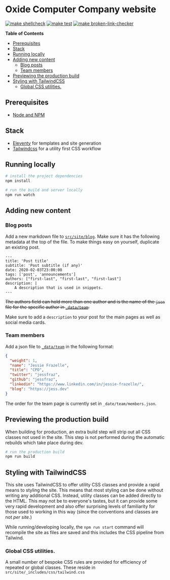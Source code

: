 # Oxide Computer Company website

[![make shellcheck](https://github.com/oxidecomputer/website/workflows/make%20shellcheck/badge.svg)](https://github.com/oxidecomputer/website/actions?query=workflow%3A%22make+shellcheck%22+branch%3Amaster)
[![make test](https://github.com/oxidecomputer/website/workflows/make%20test/badge.svg)](https://github.com/oxidecomputer/website/actions?query=workflow%3A%22make+test%22+branch%3Amaster)
[![make broken-link-checker](https://github.com/oxidecomputer/website/workflows/make%20broken-link-checker/badge.svg)](https://github.com/oxidecomputer/website/actions?query=workflow%3A%22make+broken-link-checker%22+branch%3Amaster)

<!-- START doctoc generated TOC please keep comment here to allow auto update -->
<!-- DON'T EDIT THIS SECTION, INSTEAD RE-RUN doctoc TO UPDATE -->
**Table of Contents**

- [Prerequisites](#prerequisites)
- [Stack](#stack)
- [Running locally](#running-locally)
- [Adding new content](#adding-new-content)
  - [Blog posts](#blog-posts)
  - [Team members](#team-members)
- [Previewing the production build](#previewing-the-production-build)
- [Styling with TailwindCSS](#styling-with-tailwindcss)
  - [Global CSS utilities.](#global-css-utilities)

<!-- END doctoc generated TOC please keep comment here to allow auto update -->


## Prerequisites

- [Node and NPM](https://nodejs.org/)

## Stack

- [Eleventy](https://11ty.dev) for templates and site generation
- [Tailwindcss](https://tailwindcss.com) for a utility first CSS workflow


## Running locally

```bash
# install the project dependencies
npm install

# run the build and server locally
npm run watch
```

## Adding new content 

### Blog posts

Add a new markdown file to [`src/site/blog`](src/site/blog). Make sure it has the
following metadata at the top of the file. To make things easy on yourself, duplicate an existing post.

```
---
title: 'Post title'
subtitle: 'Post subtitle (if any)'
date: 2020-02-03T23:00:00
tags: ['post', 'announcements']
authors: ["first-last", "first-last", "first-last"]
description: |
    A description that is used in snippets.
---
```

~~The authors field can hold more than one author and is the name of the `json`
file for the specific author in [`_data/team`](_data/team).~~

Make sure to add a `description` to your post for the main pages as well as social 
media cards.

### Team members

Add a json file to [`_data/team`](data/team) in the following format:

```json
{
  "weight": 1,
  "name": "Jessie Frazelle",
  "title": "CPO",
  "twitter": "jessfraz",
  "github": "jessfraz",
  "linkedin": "https://www.linkedin.com/in/jessie-frazelle/",
  "blog": "https://jess.dev"
}
```

The order for the team page is currently set in `_date/team/members.json`.

## Previewing the production build

When building for production, an extra build step will strip out all CSS classes not used in the site. This step is not performed during the automatic rebuilds which take place during dev.

```bash
# run the production build
npm run build
```

## Styling with TailwindCSS

This site uses TailwindCSS to offer utility CSS classes and provide a rapid means to styling the site. This means that most styling can be done without writing any additional CSS. Instead, utility classes can be added directly to the HTML. This may not be to everyone's tastes, but it can provide some very rapid development and also offer surprising levels of familiarity for those used to working in this way (since the conventions and classes are not _per site_.)

While running/developing locally, the `npm run start` command will recompile the site as files are saved and this includes the CSS pipeline from Tailwind.

### Global CSS utilities.

A small number of bespoke CSS rules are provided for efficiency of repeated or global classes. These reside in `src/site/_includes/css/tailwind.css`


